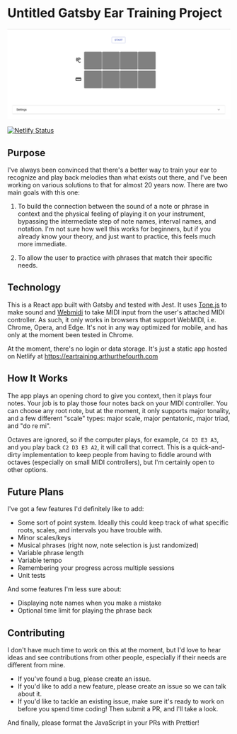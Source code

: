 # Untitled Gatsby Ear Training Project

![Screenshot](screenshot.png)

[![Netlify Status](https://api.netlify.com/api/v1/badges/a2dc1a3a-5e4f-4671-a070-e8186d7ecdfc/deploy-status)](https://app.netlify.com/sites/competent-saha-50e965/deploys)

## Purpose

I've always been convinced that there's a better way to train your ear to recognize and play back melodies than what exists out there, and I've been working on various solutions to that for almost 20 years now. There are two main goals with this one:

1) To build the connection between the sound of a note or phrase in context and the physical feeling of playing it on your instrument, bypassing the intermediate step of note names, interval names, and notation. I'm not sure how well this works for beginners, but if you already know your theory, and just want to practice, this feels much more immediate.

2) To allow the user to practice with phrases that match their specific needs.

## Technology

This is a React app built with Gatsby and tested with Jest. It uses [Tone.js](https://github.com/Tonejs/Tone.js/) to make sound and [Webmidi](https://github.com/djipco/webmidi) to take MIDI input from the user's attached MIDI controller. As such, it only works in browsers that support WebMIDI, i.e. Chrome, Opera, and Edge. It's not in any way optimized for mobile, and has only at the moment been tested in Chrome.

At the moment, there's no login or data storage. It's just a static app hosted on Netlify at https://eartraining.arthurthefourth.com 

## How It Works

The app plays an opening chord to give you context, then it plays four notes. Your job is to play those four notes back on your MIDI controller. You can choose any root note, but at the moment, it only supports major tonality, and a few different "scale" types: major scale, major pentatonic, major triad, and "do re mi".

Octaves are ignored, so if the computer plays, for example, `C4 D3 E3 A3`, and you play back `C2 D3 E3 A2`, it will call that correct. This is a quick-and-dirty implementation to keep people from having to fiddle around with octaves (especially on small MIDI controllers), but I'm certainly open to other options.

## Future Plans

I've got a few features I'd definitely like to add:

- Some sort of point system. Ideally this could keep track of what specific roots, scales, and intervals you have trouble with.
- Minor scales/keys
- Musical phrases (right now, note selection is just randomized)
- Variable phrase length
- Variable tempo
- Remembering your progress across multiple sessions
- Unit tests

And some features I'm less sure about:

- Displaying note names when you make a mistake
- Optional time limit for playing the phrase back

## Contributing

I don't have much time to work on this at the moment, but I'd love to hear ideas and see contributions from other people, especially if their needs are different from mine.

- If you've found a bug, please create an issue.
- If you'd like to add a new feature, please create an issue so we can talk about it.
- If you'd like to tackle an existing issue, make sure it's ready to work on before you spend time coding! Then submit a PR, and I'll take a look.

And finally, please format the JavaScript in your PRs with Prettier!
